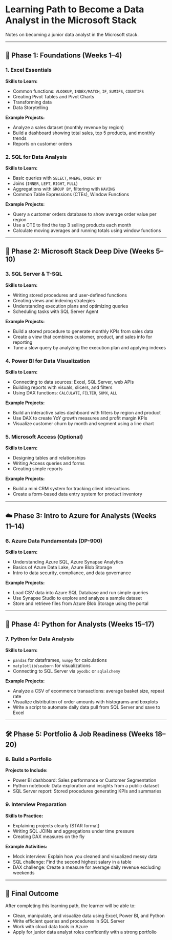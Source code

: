 # **Learning Path to Become a Data Analyst in the Microsoft Stack**

Notes on becoming a junior data analyst in the Microsoft stack.


---

## 📏 Phase 1: Foundations (Weeks 1–4)

### 1. Excel Essentials

**Skills to Learn:**
- Common functions: `VLOOKUP`, `INDEX/MATCH`, `IF`, `SUMIFS`, `COUNTIFS`
- Creating Pivot Tables and Pivot Charts
- Transforming data
- Data Storytelling

**Example Projects:**
- Analyze a sales dataset (monthly revenue by region)
- Build a dashboard showing total sales, top 5 products, and monthly trends
- Reports on customer orders


### 2. SQL for Data Analysis

**Skills to Learn:**
- Basic queries with `SELECT`, `WHERE`, `ORDER BY`
- Joins (`INNER`, `LEFT`, `RIGHT`, `FULL`)
- Aggregations with `GROUP BY`, filtering with `HAVING`
- Common Table Expressions (CTEs), Window Functions

**Example Projects:**
- Query a customer orders database to show average order value per region
- Use a CTE to find the top 3 selling products each month
- Calculate moving averages and running totals using window functions

---

## 🚧 Phase 2: Microsoft Stack Deep Dive (Weeks 5–10)

### 3. SQL Server & T-SQL

**Skills to Learn:**
- Writing stored procedures and user-defined functions
- Creating views and indexing strategies
- Understanding execution plans and optimizing queries
- Scheduling tasks with SQL Server Agent

**Example Projects:**
- Build a stored procedure to generate monthly KPIs from sales data
- Create a view that combines customer, product, and sales info for reporting
- Tune a slow query by analyzing the execution plan and applying indexes

### 4. Power BI for Data Visualization

**Skills to Learn:**
- Connecting to data sources: Excel, SQL Server, web APIs
- Building reports with visuals, slicers, and filters
- Using DAX functions: `CALCULATE`, `FILTER`, `SUMX`, `ALL`

**Example Projects:**
- Build an interactive sales dashboard with filters by region and product
- Use DAX to create YoY growth measures and profit margin KPIs
- Visualize customer churn by month and segment using a line chart

### 5. Microsoft Access (Optional)

**Skills to Learn:**
- Designing tables and relationships
- Writing Access queries and forms
- Creating simple reports

**Example Projects:**
- Build a mini CRM system for tracking client interactions
- Create a form-based data entry system for product inventory

---

## ☁️ Phase 3: Intro to Azure for Analysts (Weeks 11–14)

### 6. Azure Data Fundamentals (DP-900)

**Skills to Learn:**
- Understanding Azure SQL, Azure Synapse Analytics
- Basics of Azure Data Lake, Azure Blob Storage
- Intro to data security, compliance, and data governance

**Example Projects:**
- Load CSV data into Azure SQL Database and run simple queries
- Use Synapse Studio to explore and analyze a sample dataset
- Store and retrieve files from Azure Blob Storage using the portal

---

## 🤖 Phase 4: Python for Analysts (Weeks 15–17)

### 7. Python for Data Analysis

**Skills to Learn:**
- `pandas` for dataframes, `numpy` for calculations
- `matplotlib`/`seaborn` for visualizations
- Connecting to SQL Server via `pyodbc` or `sqlalchemy`

**Example Projects:**
- Analyze a CSV of ecommerce transactions: average basket size, repeat rate
- Visualize distribution of order amounts with histograms and boxplots
- Write a script to automate daily data pull from SQL Server and save to Excel

---

## 🛠️ Phase 5: Portfolio & Job Readiness (Weeks 18–20)

### 8. Build a Portfolio

**Projects to Include:**
- Power BI dashboard: Sales performance or Customer Segmentation
- Python notebook: Data exploration and insights from a public dataset
- SQL Server report: Stored procedures generating KPIs and summaries

### 9. Interview Preparation

**Skills to Practice:**
- Explaining projects clearly (STAR format)
- Writing SQL JOINs and aggregations under time pressure
- Creating DAX measures on the fly

**Example Activities:**
- Mock interview: Explain how you cleaned and visualized messy data
- SQL challenge: Find the second highest salary in a table
- DAX challenge: Create a measure for average daily revenue excluding weekends

---

## 🌟 Final Outcome

After completing this learning path, the learner will be able to:
- Clean, manipulate, and visualize data using Excel, Power BI, and Python
- Write efficient queries and procedures in SQL Server
- Work with cloud data tools in Azure
- Apply for junior data analyst roles confidently with a strong portfolio
